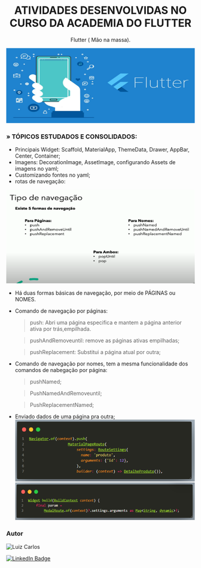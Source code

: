 <h1 align="center">ATIVIDADES DESENVOLVIDAS NO CURSO DA ACADEMIA DO FLUTTER</h1>

<p align="center"> Flutter ( Mão na massa).</p>

<p align="center">
<img width="620" height="200" src="images/Flutter.jpg"/>
</p>


### » TÓPICOS ESTUDADOS E CONSOLIDADOS:

- Principais Widget: Scaffold, MaterialApp, ThemeData, Drawer, AppBar, Center, Container;
- Imagens: DecorationImage, AssetImage, configurando Assets de imagens no yaml;
- Customizando fontes no yaml;
- rotas de navegação:
<img width="620" height="250" src="images/rotas.png"/> 
    
- Há duas formas básicas de navegação, por meio de PÁGINAS ou NOMES.

- Comando de navegação por páginas:

    > push: Abri uma página especifica e mantem a página anterior ativa por trás,empilhada.

    > pushAndRemoveuntil: remove as páginas ativas empilhadas;

    > pushReplacement: Substitui a página atual por outra;

    > 
- Comando de navegação por nomes, tem a mesma funcionalidade dos comandos de nabegação por página: 
    > pushNamed;

    > PushNamedAndRemoveuntil;

    > PushReplacementNamed;

- Enviado dados de uma página pra outra;
    <img width="520" height="165" src="images/parametro1.png"/>
    <img width="520" height="100" src="images/parametro2.png"/>





### Autor

<img alt="Luiz Carlos" title="Luiz Carlos" src="https://avatars.githubusercontent.com/u/29442285?s=96&v=4" height="100" width="100" />

[![LinkedIn Badge](https://img.shields.io/badge/-LUIZ_CARLOS-blue?style=flat-square&logo=Linkedin&logoColor=white&link=https://www.linkedin.com/in/luizzlcs/)](https://www.linkedin.com/in/luizzlcs/)
